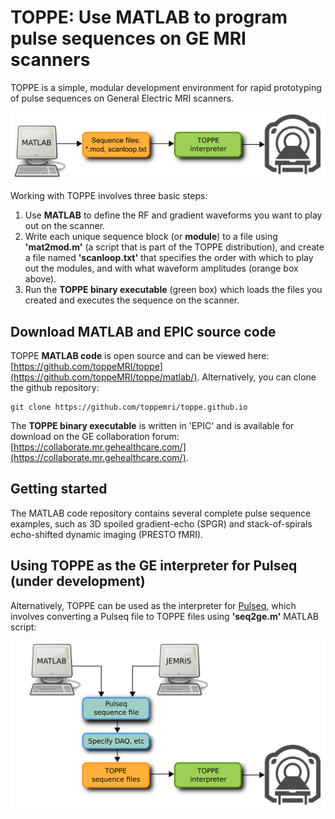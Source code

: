 # TOPPE: Use MATLAB to program pulse sequences on GE MRI scanners

TOPPE is a simple, modular development environment for rapid prototyping of pulse sequences on General Electric MRI scanners.

![TOPPE workflow](/figs/workflow.png)

Working with TOPPE involves three basic steps:

1. Use **MATLAB** to define the RF and gradient waveforms you want to play out on the scanner.
1. Write each unique sequence block (or **module**) to a file using **'mat2mod.m'** (a script that is part of the TOPPE distribution), and create a file named **'scanloop.txt'** that specifies the order with which to play out the modules, and with what waveform amplitudes (orange box above). 
1. Run the **TOPPE binary executable** (green box) which loads the files you created and executes the sequence on the scanner.


## Download MATLAB and EPIC source code

TOPPE **MATLAB code** is open source and can be viewed here: [https://github.com/toppeMRI/toppe](https://github.com/toppeMRI/toppe/matlab/).
Alternatively, you can clone the github repository:

```
git clone https://github.com/toppemri/toppe.github.io
```

The **TOPPE binary executable** is written in 'EPIC' and is available for download on the GE collaboration forum: [https://collaborate.mr.gehealthcare.com/](https://collaborate.mr.gehealthcare.com/).


## Getting started

The MATLAB code repository contains several complete pulse sequence examples, such as 3D spoiled gradient-echo (SPGR) and stack-of-spirals echo-shifted dynamic imaging (PRESTO fMRI).


## Using TOPPE as the GE interpreter for Pulseq (under development)

Alternatively, TOPPE can be used as the interpreter for [Pulseq](https://pulseq.github.io), which involves converting a Pulseq file to TOPPE files using **'seq2ge.m'** MATLAB script:

![TOPPE files](/figs/pulseq.png)
